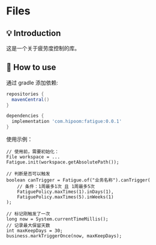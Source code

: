 # Files 


## 💡 Introduction
这是一个关于疲劳度控制的库。


## 🔨 How to use
通过 gradle 添加依赖:
```groovy
repositories {
  mavenCentral()
}

dependencies {
  implementation 'com.hipoom:fatigue:0.0.1'
}
```

使用示例：
```
// 使用前，需要初始化：
File workspace = ...
Fatigue.init(workspace.getAbsolutePath());

// 判断是否可以触发
boolean canTrigger = Fatigue.of("业务名称").canTrigger(
	// 条件：1周最多1次 且 1周最多5次
    FatiguePolicy.maxTimes(1).inDays(1),
    FatiguePolicy.maxTimes(5).inWeeks(1)
);

// 标记刚触发了一次
long now = System.currentTimeMillis();
// 记录最大保留天数
int maxKeepDays = 30;
business.markTriggerOnce(now, maxKeepDays);
```
